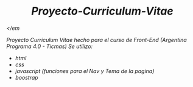 <em><h1 align="center"> Proyecto-Curriculum-Vitae </h1></em
  
  Proyecto Curriculum Vitae hecho para el curso de Front-End (Argentina Programa 4.0 - Ticmas)
   Se utilizo:
 
 - html
 - css
 - javascript (funciones para el Nav y Tema de la pagina)
 - boostrap
